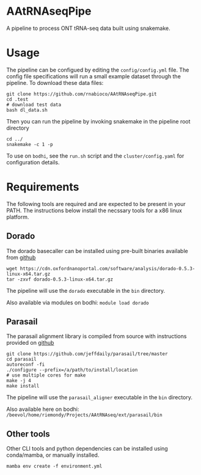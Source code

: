 # AAtRNAseqPipe

A pipeline to process ONT tRNA-seq data built using snakemake.

# Usage

The pipeline can be configued by editing the `config/config.yml` file. The config file specifications will
run a small example dataset through the pipeline. To download these data files:
```
git clone https://github.com/rnabioco/AAtRNAseqPipe.git
cd .test
# download test data 
bash dl_data.sh
```

Then you can run the pipeline by invoking snakemake in the pipeline root directory
```
cd ../
snakemake -c 1 -p
```

To use on `bodhi`, see the `run.sh` script and the `cluster/config.yaml` for configuration details.

# Requirements

The following tools are required and are expected to be present in your PATH. The instructions below install the necssary tools for a x86 linux platform. 

## Dorado

The dorado basecaller can be installed using pre-built binaries available from [github](https://github.com/nanoporetech/dorado?tab=readme-ov-file#installation)

```
wget https://cdn.oxfordnanoportal.com/software/analysis/dorado-0.5.3-linux-x64.tar.gz
tar -zxvf dorado-0.5.3-linux-x64.tar.gz 
```

The pipeline will use the `dorado` executable in the `bin` directory.

Also available via modules on bodhi:
`module load dorado`

## Parasail

The parasail alignment library is compiled from source with instructions provided on [github](https://github.com/jeffdaily/parasail?tab=readme-ov-file#compiling-and-installing)

```
git clone https://github.com/jeffdaily/parasail/tree/master
cd parasail
autoreconf -fi
./configure --prefix=/a/path/to/install/location
# use multiple cores for make
make -j 4
make install
```

The pipeline will use the `parasail_aligner` executable in the `bin` directory.

Also available here on bodhi:
`/beevol/home/riemondy/Projects/AAtRNAseq/ext/parasail/bin`

## Other tools

Other CLI tools and python dependencies can be installed using conda/mamba, or manually installed. 

```
mamba env create -f environment.yml
```

